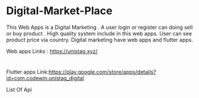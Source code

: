 # Digital-Market-Place

This Web Apps is a Digital Marketing . A user login or register can doing sell or buy product . High quality system include in this web apps. User can see product  price  via country. Digital marketing have web apps and flutter apps.

Web apps Links : https://unistag.xyz/
#
Flutter apps Link:https://play.google.com/store/apps/details?id=com.codewin.unistag_digital

List Of Api 
         

